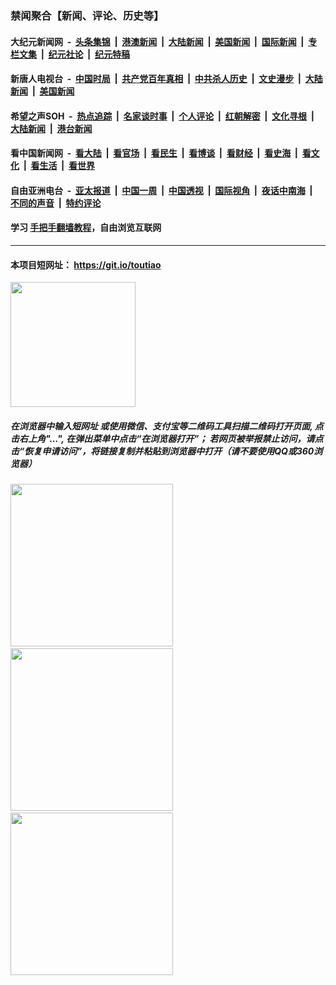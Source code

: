 ### 禁闻聚合【新闻、评论、历史等】

#### 大纪元新闻网 &nbsp;-&nbsp; [头条集锦](indexes/E头条集锦.md?t=02100744) &nbsp;|&nbsp; [港澳新闻](indexes/E港澳新闻.md?t=02100744)  &nbsp;|&nbsp; [大陆新闻](indexes/E大陆新闻.md?t=02100744) &nbsp;|&nbsp; [美国新闻](indexes/E美国新闻.md?t=02100744) &nbsp;|&nbsp; [国际新闻](indexes/E国际新闻.md?t=02100744) &nbsp;|&nbsp; [专栏文集](indexes/E专栏文集.md?t=02100744) &nbsp;|&nbsp; [纪元社论](indexes/E纪元社论.md?t=02100744) &nbsp;|&nbsp; [纪元特稿](indexes/E纪元特稿.md?t=02100744) 

#### 新唐人电视台 &nbsp;-&nbsp; [中国时局](indexes/N中国时局.md?t=02100744) &nbsp;|&nbsp; [共产党百年真相](indexes/N共产党百年真相.md?t=02100744) &nbsp;|&nbsp; [中共杀人历史](indexes/N中共杀人历史.md?t=02100744) &nbsp;|&nbsp; [文史漫步](indexes/N文史漫步.md?t=02100744) &nbsp;|&nbsp; [大陆新闻](indexes/N大陆新闻.md?t=02100744) &nbsp;|&nbsp; [美国新闻](indexes/N美国新闻.md?t=02100744)

#### 希望之声SOH &nbsp;-&nbsp; [热点追踪](indexes/H热点追踪.md?t=02100744) &nbsp;|&nbsp; [名家谈时事](indexes/H名家谈时事.md?t=02100744) &nbsp;|&nbsp; [个人评论](indexes/H个人评论.md?t=02100744)  &nbsp;|&nbsp; [红朝解密](indexes/H红朝解密.md?t=02100744) &nbsp;|&nbsp; [文化寻根](indexes/H文化寻根.md?t=02100744) &nbsp;|&nbsp; [大陆新闻](indexes/H大陆新闻.md?t=02100744) &nbsp;|&nbsp; [港台新闻](indexes/H港台新闻.md?t=02100744)

#### 看中国新闻网 &nbsp;-&nbsp; [看大陆](indexes/S看大陆.md?t=02100744) &nbsp;|&nbsp; [看官场](indexes/S看官场.md?t=02100744) &nbsp;|&nbsp; [看民生](indexes/S看民生.md?t=02100744)  &nbsp;|&nbsp; [看博谈](indexes/S看博谈.md?t=02100744) &nbsp;|&nbsp; [看财经](indexes/S看财经.md?t=02100744) &nbsp;|&nbsp; [看史海](indexes/S看史海.md?t=02100744) &nbsp;|&nbsp; [看文化](indexes/S看文化.md?t=02100744) &nbsp;|&nbsp; [看生活](indexes/S看生活.md?t=02100744) &nbsp;|&nbsp; [看世界](indexes/S看世界.md?t=02100744)

#### 自由亚洲电台 &nbsp;-&nbsp; [亚太报道](indexes/R亚太报道.md?t=02100744) &nbsp;|&nbsp; [中国一周](indexes/R中国一周.md?t=02100744) &nbsp;|&nbsp; [中国透视](indexes/R中国透视.md?t=02100744)  &nbsp;|&nbsp; [国际视角](indexes/R国际视角.md?t=02100744) &nbsp;|&nbsp; [夜话中南海](indexes/R夜话中南海.md?t=02100744) &nbsp;|&nbsp; [不同的声音](indexes/R不同的声音.md?t=02100744) &nbsp;|&nbsp; [特约评论](indexes/R特约评论.md?t=02100744)

#### 学习 [手把手翻墙教程](https://github.com/gfw-breaker/guides/wiki)，自由浏览互联网

----

#### 本项目短网址： https://git.io/toutiao
<img src="https://raw.githubusercontent.com/gfw-breaker/banned-news/master/scripts/img/qr.png" width="200px"/>  

##### 在浏览器中输入短网址 或使用微信、支付宝等二维码工具扫描二维码打开页面, 点击右上角"...", 在弹出菜单中点击“在浏览器打开”； 若网页被举报禁止访问，请点击“恢复申请访问”，将链接复制并粘贴到浏览器中打开（请不要使用QQ或360浏览器）

<img src="https://raw.githubusercontent.com/gfw-breaker/banned-news/master/scripts/img/1.png" width="260px"/> &nbsp; <img src="https://raw.githubusercontent.com/gfw-breaker/banned-news/master/scripts/img/2.png" width="260px"/> &nbsp; <img src="https://raw.githubusercontent.com/gfw-breaker/banned-news/master/scripts/img/3.png" width="260px"/>
